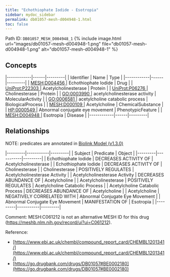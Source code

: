 ```yaml
---
title: "Echothiophate Iodide - Esotropia"
sidebar: mydoc_sidebar
permalink: db01057-mesh-d004948-1.html
toc: false 
---
```



Path ID: `DB01057_MESH_D004948_1`
{% include image.html url="images/db01057-mesh-d004948-1.png" file="db01057-mesh-d004948-1.png" alt="db01057-mesh-d004948-1" %}

## Concepts

|------------|------|---------|
| Identifier | Name | Type    |
|------------|------|---------|
| <a href="https://identifiers.org/MESH:D004456">MESH:D004456 </a> | Echothiophate Iodide | Drug |
| <a href="https://identifiers.org/UniProt:P22303">UniProt:P22303 </a> | Acetylcholinesterase | Protein |
| <a href="https://identifiers.org/UniProt:P06276">UniProt:P06276 </a> | Cholinesterase | Protein |
| <a href="https://identifiers.org/GO:0003990">GO:0003990 </a> | acetylcholinesterase activity | MolecularActivity |
| <a href="https://identifiers.org/GO:0006581">GO:0006581 </a> | acetylcholine catabolic process | BiologicalProcess |
| <a href="https://identifiers.org/MESH:D000109">MESH:D000109 </a> | Acetylcholine | ChemicalSubstance |
| <a href="https://identifiers.org/HP:0000549">HP:0000549 </a> | Abnormal conjugate eye movement | PhenotypicFeature |
| <a href="https://identifiers.org/MESH:D004948">MESH:D004948 </a> | Esotropia | Disease |
|------------|------|---------|

## Relationships


NOTE: predicates are annotated in <a href="https://github.com/biolink/biolink-model/releases/tag/v1.3.0">Biolink Model (v1.3.0)</a>

|---------|-----------|---------|
| Subject | Predicate | Object  |
|---------|-----------|---------|
| Echothiophate Iodide | DECREASES ACTIVITY OF | Acetylcholinesterase |
| Echothiophate Iodide | DECREASES ACTIVITY OF | Cholinesterase |
| Cholinesterase | POSITIVELY REGULATES | Acetylcholinesterase Activity |
| Acetylcholinesterase Activity | DECREASES ABUNDANCE OF | Acetylcholine |
| Acetylcholinesterase | POSITIVELY REGULATES | Acetylcholine Catabolic Process |
| Acetylcholine Catabolic Process | DECREASES ABUNDANCE OF | Acetylcholine |
| Acetylcholine | NEGATIVELY CORRELATED WITH | Abnormal Conjugate Eye Movement |
| Abnormal Conjugate Eye Movement | MANIFESTATION OF | Esotropia |
|---------|-----------|---------|

Comment: MESH:C061212 is not an alternative MESH ID for this drug (https://meshb.nlm.nih.gov/record/ui?ui=C061212).

Reference: 
  - [https://www.ebi.ac.uk/chembl/compound_report_card/CHEMBL1201341/](https://www.ebi.ac.uk/chembl/compound_report_card/CHEMBL1201341/)
  - [https://go.drugbank.com/drugs/DB01057#BE0002180](https://go.drugbank.com/drugs/DB01057#BE0002180)
